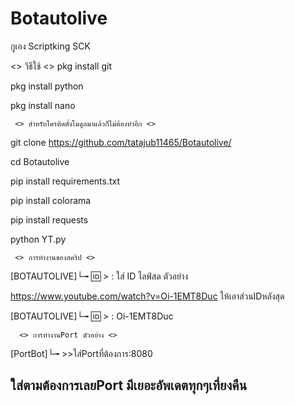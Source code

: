 # Botautolive
กูเอง Scriptking SCK


  <> วิธีใช้ <>
pkg install git

pkg install python

pkg install nano

     <> สำหรับใครติดตั้งโมดูลมาแล้วก็ไม่ต้องทำอีก <>

git clone  https://github.com/tatajub11465/Botautolive/

cd Botautolive

pip install requirements.txt

pip install colorama

pip install requests

python YT.py  

     <> การทำงานของสคริป <> 

[BOTAUTOLIVE]└╼ 🆔 > : ใส่ ID ไลฟ์สด ตัวอย่าง

https://www.youtube.com/watch?v=Oi-1EMT8Duc ให้เอาส่วนIDหลังสุด

[BOTAUTOLIVE]└╼ 🆔 > : Oi-1EMT8Duc

      <> การทำงานPort ตัวอย่าง <>

[PortBot]└╼ >>ใส่Portที่ต้องการ:8080 



<h2>ใส่ตามต้องการเลยPort มีเยอะอัพเดตทุกๆเที่ยงคืน</h2>



